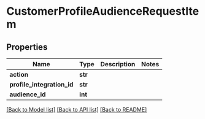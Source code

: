 # CustomerProfileAudienceRequestItem

## Properties
Name | Type | Description | Notes
------------ | ------------- | ------------- | -------------
**action** | **str** |  | 
**profile_integration_id** | **str** |  | 
**audience_id** | **int** |  | 

[[Back to Model list]](../README.md#documentation-for-models) [[Back to API list]](../README.md#documentation-for-api-endpoints) [[Back to README]](../README.md)


